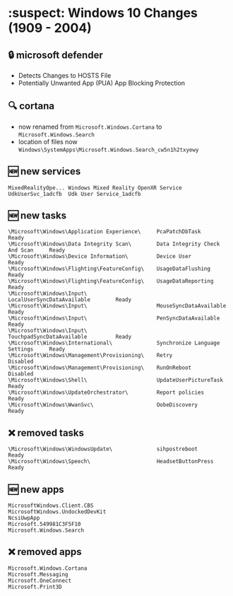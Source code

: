 # :suspect: Windows 10 Changes (1909 - 2004)

## :lock: microsoft defender

- Detects Changes to HOSTS File
- Potentially Unwanted App (PUA) App Blocking Protection

## :mag: cortana

- now renamed from `Microsoft.Windows.Cortana` to `Microsoft.Windows.Search`
- location of files now `Windows\SystemApps\Microsoft.Windows.Search_cw5n1h2txyewy`

## :new: new services

```
MixedRealityOpe... Windows Mixed Reality OpenXR Service
UdkUserSvc_1adcfb  Udk User Service_1adcfb
```

## :new: new tasks

```
\Microsoft\Windows\Application Experience\     PcaPatchDbTask                    Ready
\Microsoft\Windows\Data Integrity Scan\        Data Integrity Check And Scan     Ready
\Microsoft\Windows\Device Information\         Device User                       Ready
\Microsoft\Windows\Flighting\FeatureConfig\    UsageDataFlushing                 Ready
\Microsoft\Windows\Flighting\FeatureConfig\    UsageDataReporting                Ready
\Microsoft\Windows\Input\                      LocalUserSyncDataAvailable        Ready
\Microsoft\Windows\Input\                      MouseSyncDataAvailable            Ready
\Microsoft\Windows\Input\                      PenSyncDataAvailable              Ready
\Microsoft\Windows\Input\                      TouchpadSyncDataAvailable         Ready
\Microsoft\Windows\International\              Synchronize Language Settings     Ready
\Microsoft\Windows\Management\Provisioning\    Retry                             Disabled
\Microsoft\Windows\Management\Provisioning\    RunOnReboot                       Disabled
\Microsoft\Windows\Shell\                      UpdateUserPictureTask             Ready
\Microsoft\Windows\UpdateOrchestrator\         Report policies                   Ready
\Microsoft\Windows\WwanSvc\                    OobeDiscovery                     Ready
```

## :x: removed tasks

```
\Microsoft\Windows\WindowsUpdate\              sihpostreboot                     Ready
\Microsoft\Windows\Speech\                     HeadsetButtonPress                Ready
```

## :new: new apps

```
MicrosoftWindows.Client.CBS
MicrosoftWindows.UndockedDevKit
NcsiUwpApp
Microsoft.549981C3F5F10
Microsoft.Windows.Search
```

## :x: removed apps

```
Microsoft.Windows.Cortana
Microsoft.Messaging
Microsoft.OneConnect
Microsoft.Print3D
```